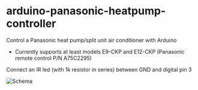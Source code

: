 arduino-panasonic-heatpump-controller
=====================================

Control a Panasonic heat pump/split unit air conditioner with Arduino
* Currently supports at least models E9-CKP and E12-CKP (Panasonic remote control P/N A75C2295)

Connect an IR led (with 1k resistor in series) between GND and digital pin 3

![Schema](https://raw.github.com/ToniA/arduino-xpl-heatpump-controller/master/arduino_irsender_bb.png)
